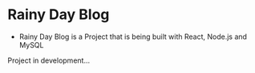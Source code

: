 # Rainy Day Blog

* Rainy Day Blog is a Project that is being built with React, Node.js and MySQL

Project in development...
